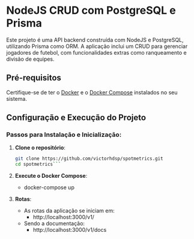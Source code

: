 # NodeJS CRUD com PostgreSQL e Prisma

Este projeto é uma API backend construída com NodeJS e PostgreSQL, utilizando Prisma como ORM. A aplicação inclui um CRUD para gerenciar jogadores de futebol, com funcionalidades extras como ranqueamento e divisão de equipes.

## Pré-requisitos

Certifique-se de ter o [Docker](https://www.docker.com/) e o [Docker Compose](https://docs.docker.com/compose/) instalados no seu sistema.

## Configuração e Execução do Projeto

### Passos para Instalação e Inicialização:

1. **Clone o repositório**:
   ```bash
   git clone https://github.com/victorhdsp/spotmetrics.git
   cd spotmetrics```

2. **Execute o Docker Compose**:
    - docker-compose up

3. **Rotas**:
   - As rotas da aplicação se iniciam em:
      - http://localhost:3000/v1/
   - Sendo a documentação:
      - http://localhost:3000/v1/docs